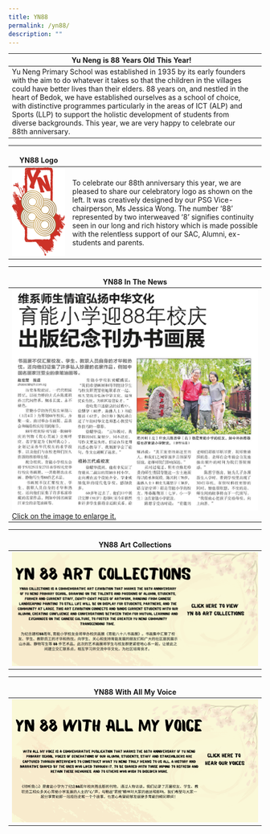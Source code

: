 ```yaml
---
title: YN88
permalink: /yn88/
description: ""
---
```

| Yu Neng is 88 Years Old This Year! |  |
| -------- | -------- |
|Yu Neng Primary School was established in 1935 by its early founders with the aim to do whatever it takes so that the children in the villages could have better lives than their elders. 88 years on, and nestled in the heart of Bedok, we have established ourselves as a school of choice, with distinctive programmes particularly in the areas of ICT (ALP) and Sports (LLP) to support the holistic development of students from diverse backgrounds. This year, we are very happy to celebrate our 88th anniversary.|

|<br>YN88 Logo |  |
| -------- | -------- |
|![](/images/YN88-logo-final.png)  |To celebrate our 88th anniversary this year, we are pleased to share our celebratory logo as shown on the left. It was creatively designed by our PSG Vice-chairperson, Ms Jessica Wong. The number ‘88’ represented by two interweaved ‘8’ signifies continuity seen in our long and rich history which is made possible with the relentless support of our SAC, Alumni, ex-students and parents.|

| <br><b>YN88 In The News</b> |
| -------- | 
| <a href="/images/YN88%20paper%20article.png"><img src="/images/YN88%20paper%20article.png">Click on the image to enlarge it.</a>   |

|<br>YN88 Art Collections | 
| -------- |
|<a href="https://www.yunengpri.moe.edu.sg/yn88artcollections/"><img src="/images/YN88%20Collections.png"></a>|

|<br>YN88 With All My Voice | 
| -------- |
|<a href="https://www.yunengpri.moe.edu.sg/yn88wamv/"><img src="/images/yn88%20with%20all%20my%20voice4.png"></a>|

